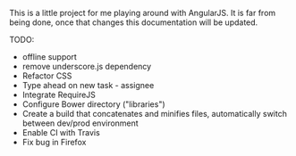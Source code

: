 This is a little project for me playing around with AngularJS. It is far from being done, once that changes this documentation will be updated.

TODO:
- offline support
- remove underscore.js dependency
- Refactor CSS
- Type ahead on new task - assignee
- Integrate RequireJS
- Configure Bower directory ("libraries")
- Create a build that concatenates and minifies files, automatically switch between dev/prod environment
- Enable CI with Travis
- Fix bug in Firefox

